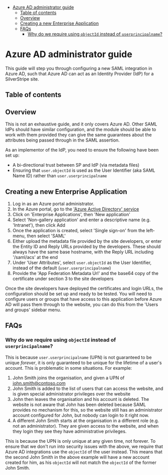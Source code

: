 <!-- START doctoc generated TOC please keep comment here to allow auto update -->
<!-- DON'T EDIT THIS SECTION, INSTEAD RE-RUN doctoc TO UPDATE -->


- [Azure AD administrator guide](#azure-ad-administrator-guide)
  - [Table of contents](#table-of-contents)
  - [Overview](#overview)
  - [Creating a new Enterprise Application](#creating-a-new-enterprise-application)
  - [FAQs](#faqs)
    - [Why do we require using `objectId` instead of `userprincipalname`?](#why-do-we-require-using-objectid-instead-of-userprincipalname)

<!-- END doctoc generated TOC please keep comment here to allow auto update -->

# Azure AD administrator guide

This guide will step you through configuring a new SAML integration in Azure AD, such that Azure AD can act as an Identity Provider (IdP) for a SilverStripe site.

## Table of contents

## Overview

This is not an exhaustive guide, and it only covers Azure AD. Other SAML IdPs should have similar configuration, and the module should be able to work with them provided they can give the same guarantees about the attributes being passed through in the SAML assertion.

As an implementor of the IdP, you need to ensure the following have been set up:

* A bi-directional trust between SP and IdP (via metadata files)
* Ensuring that `user.objectId` is used as the User Identifier (aka SAML Name ID) rather than `user.userprincipalname`

## Creating a new Enterprise Application

1. Log in as an Azure portal administrator.
2. In the Azure portal, go to the ['Azure Active Directory' service](https://portal.azure.com/#blade/Microsoft_AAD_IAM/ActiveDirectoryMenuBlade/Overview)
3. Click on 'Enterprise Applications', then 'New application'
4. Select 'Non-gallery application' and enter a descriptive name (e.g. 'Intranet'), then click Add
5. Once the application is created, select 'Single sign-on' from the left-menu, then select 'SAML'
6. Either upload the metadata file provided by the site developers, or enter the Entity ID and Reply URLs provided by the developers. These should always have the same base hostname, with the Reply URL including '/saml/acs' at the end
7. Under 'User Attributes', select `user.objectId` as the User Identifier, instead of the default (`user.userprincipalname`)
8. Provide the 'App Federation Metadata Url' and the base64 copy of the certificate under section 3 to the site developers

Once the site developers have deployed the certificates and login URLs, the configuration should be set up and ready to be tested. You will need to configure users or groups that have access to this application before Azure AD will pass them through to the website, you can do this from the 'Users and groups' sidebar menu.

## FAQs

### Why do we require using `objectId` instead of `userprincipalname`?

This is because `user.userprincipalname` (UPN) is not guaranteed to be unique *forever*, it is only guaranteed to be unique for the lifetime of a user's account. This is problematic in some situations. For example:

1. John Smith joins the organisation, and given a UPN of john.smith@contoso.com
2. John Smith is added to the list of users that can access the website, and is given special administrator privileges over the website
3. John then leaves the organisation and his account is deleted. The website is not aware that John has been deleted because SAML provides no mechanism for this, so the website still has an administrator account configured for John, but nobody can login to it right now.
4. A different John Smith starts at the organisation in a different role (e.g. not an administrator). They are given access to the website, and when they login they see they have administrative privileges.

This is because the UPN is only unique at any given time, not forever. To ensure that we don't run into security issues with the above, we require that Azure AD integrations use the `objectId` of the user instead. This means that the second John Smith in the above example will have a new account created for him, as his `objectId` will not match the `objectId` of the former John Smith.
